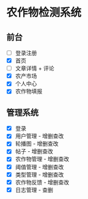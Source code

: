 # 农作物检测系统

## 前台

- [ ] 登录注册
- [x] 首页
- [ ] 文章详情 + 评论
- [x] 农产市场
- [x] 个人中心
- [x] 农作物填报

## 管理系统

- [x] 登录
- [x] 用户管理 - 增删查改
- [x] 轮播图 - 增删查改
- [x] 帖子 - 增删查改
- [x] 农作物管理 - 增删查改
- [x] 阈值管理 - 增删查改
- [x] 类型管理 - 增删查改
- [x] 农作物反馈 - 增删查改
- [x] 日志管理 - 查删
